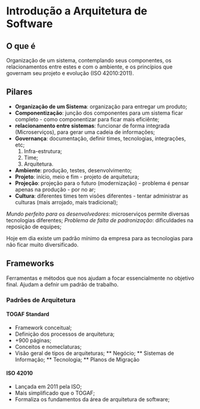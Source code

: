 # Introdução a Arquitetura de Software

## O que é

Organização de um sistema, contemplando seus componentes, os relacionamentos
entre estes e com o ambiente, e os princípios que governam seu projeto e
evolução (ISO 42010:2011).

## Pilares

* **Organização de um Sistema**: organização para entregar um produto;
* **Componentização**: junção dos componentes para um sistema ficar completo -
como componentizar para ficar mais eficiênte;
* **relacionamento entre sistemas**: funcionar de forma integrada
(Microserviços), para gerar uma cadeia de informações;
* **Governança**: documentação, definir times, tecnologias, integrações, etc;
    1. Infra-estrutura;
    2. Time;
    3. Arquitetura.
* **Ambiente**: produção, testes, desenvolvimento;
* **Projeto**: início, meio e fim - projeto de arquitetura;
* **Projeção**: projeção para o futuro (modernização) - problema é pensar apenas
na produção - por no ar;
* **Cultura**: diferentes times tem visões diferentes - tentar administrar
as culturas (mais arrojado, mais tradicional);

*Mundo perfeito para os desenvolvedores*: microserviços permite diversas
tecnologias diferentes;
*Problema de falta de padronização*: dificuldades na reposição de equipes;

Hoje em dia existe um padrão mínimo da empresa para as tecnologias para não
ficar muito diversificado.

## Frameworks

Ferramentas e métodos que nos ajudam a focar essencialmente no objetivo final.
Ajudam a defnir um padrão de trabalho.

### Padrões de Arquitetura

#### TOGAF Standard

* Framework conceitual;
* Definição dos processos de arquitetura;
* +900 páginas;
* Conceitos e nomeclaturas;
* Visão geral de tipos de arquiteturas;
  ** Negócio;
  ** Sistemas de Informação;
  ** Tecnologia;
  ** Planos de Migração

#### ISO 42010

* Lançada em 2011 pela ISO;
* Mais simplificado que o TOGAF;
* Formaliza os fundamentos da área de arquitetura de software;
